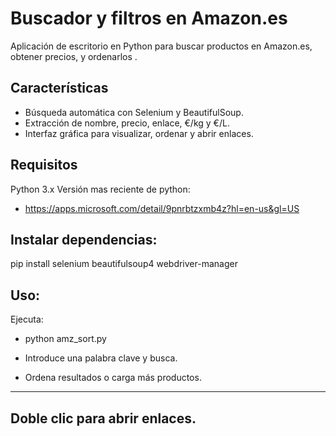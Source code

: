 # Buscador y filtros en Amazon.es
Aplicación de escritorio en Python para buscar productos en Amazon.es, obtener precios, y ordenarlos .

## Características

- Búsqueda automática con Selenium y BeautifulSoup.
- Extracción de nombre, precio, enlace, €/kg y €/L.
- Interfaz gráfica para visualizar, ordenar y abrir enlaces.

## Requisitos
Python 3.x
Versión mas reciente de python: 
-  https://apps.microsoft.com/detail/9pnrbtzxmb4z?hl=en-us&gl=US

## Instalar dependencias:

pip install selenium beautifulsoup4 webdriver-manager

## Uso: 

Ejecuta:
- python amz_sort.py

- Introduce una palabra clave y busca.

- Ordena resultados o carga más productos.

---
Doble clic para abrir enlaces.
--- 